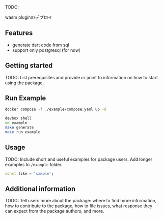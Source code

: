 TODO:

wasm pluginのデプロイ

## Features

* generate dart code from sql
* support only postgresql (for now)

## Getting started

TODO: List prerequisites and provide or point to information on how to
start using the package.

## Run Example

```bash
docker compose -f ./example/compose.yaml up -d

devbox shell
cd example
make generate 
make run_example
```

## Usage

TODO: Include short and useful examples for package users. Add longer examples
to `/example` folder. 

```dart
const like = 'sample';
```

## Additional information

TODO: Tell users more about the package: where to find more information, how to 
contribute to the package, how to file issues, what response they can expect 
from the package authors, and more.
